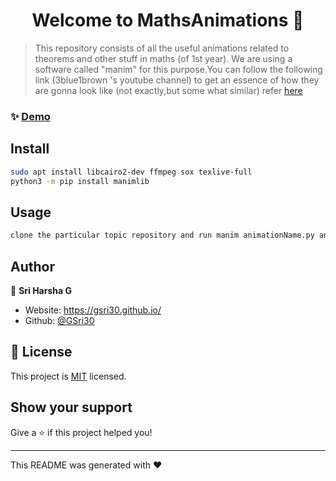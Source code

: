 <h1 align="center">Welcome to MathsAnimations 👋</h1>
<p>
</p>

> This repository consists of all the useful animations related to theorems and other stuff in maths (of 1st year). We are using a software called &#34;manim&#34; for this purpose.You can follow the following link (3blue1brown 's youtube channel) to get an essence of how they are gonna look like (not exactly,but some what similar) refer <a href=https://www.youtube.com/channel/UCYO_jab_esuFRV4b17AJtAw&#34>here</a>

### ✨ [Demo](https://animations.fossee.in/video/42)

## Install

```sh
sudo apt install libcairo2-dev ffmpeg sox texlive-full        
python3 -m pip install manimlib
```

## Usage

```sh
clone the particular topic repository and run manim animationName.py animationClass -pl
```

## Author

👤 **Sri Harsha G**

* Website: https://gsri30.github.io/
* Github: [@GSri30](https://github.com/GSri30)

## 📝 License

This project is [MIT](https://github.com/GSri30/MathsAnimations/blob/master/LICENSE) licensed.

## Show your support

Give a ⭐️ if this project helped you!

***
This README was generated with ❤️ 

